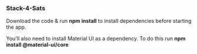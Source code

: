 ### Stack-4-Sats

Download the code & run **npm install** to install dependencies before starting the app.

You'll also need to install Material UI as a dependency. To do this run **npm install @material-ui/core**
